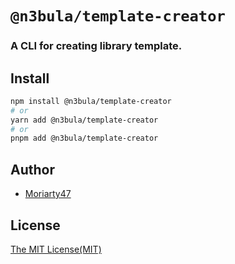 # `@n3bula/template-creator`

### A CLI for creating library template.

## Install

```sh
npm install @n3bula/template-creator
# or
yarn add @n3bula/template-creator
# or
pnpm add @n3bula/template-creator
```

## Author

- [Moriarty47](https://github.com/Moriarty47)

## License

[The MIT License(MIT)](https://github.com/Moriarty47/n3bula/blob/main/LICENSE)

